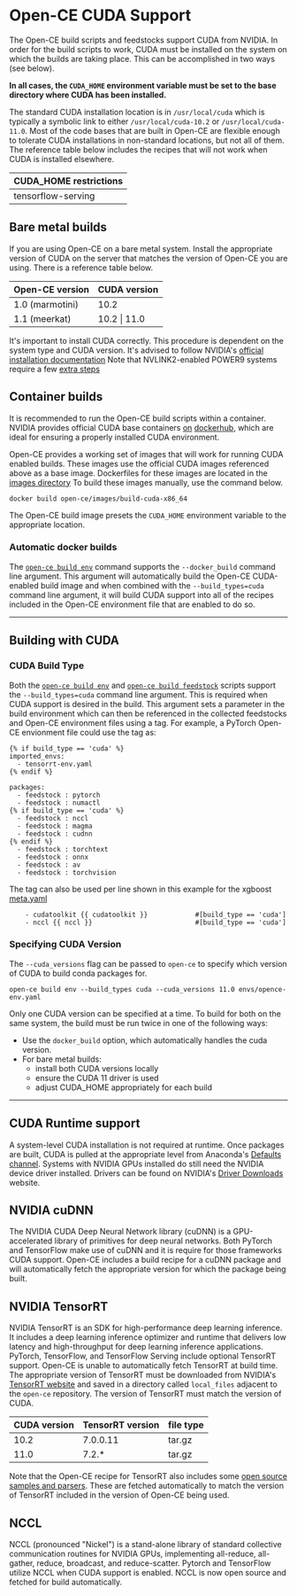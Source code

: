 # Open-CE CUDA Support

The Open-CE build scripts and feedstocks support CUDA from NVIDIA. In order
for the build scripts to work, CUDA must be installed on the system on which
the builds are taking place. This can be accomplished in two ways (see below).

**In all cases, the `CUDA_HOME` environment variable must be set to the base
directory where CUDA has been installed.**

The standard CUDA installation location is in `/usr/local/cuda` which is typically
a symbolic link to either `/usr/local/cuda-10.2` or `/usr/local/cuda-11.0`. Most of
the code bases that are built in Open-CE are flexible enough to tolerate CUDA
installations in non-standard locations, but not all of them. The reference table below
includes the recipes that will not work when CUDA is installed elsewhere.

| CUDA_HOME restrictions |
|-----------------|
| tensorflow-serving |

## Bare metal builds

If you are using Open-CE on a bare metal system. Install the appropriate version
of CUDA on the server that matches the version of Open-CE you are using. There
is a reference table below.

| Open-CE version | CUDA version |
|-----------------|--------------|
| 1.0 (marmotini) | 10.2         |
| 1.1 (meerkat)   | 10.2 \| 11.0  |

It's important to install CUDA correctly. This procedure is dependent on the system
type and CUDA version. It's advised to follow NVIDIA's [official installation documentation](https://docs.nvidia.com/cuda/cuda-installation-guide-linux/index.html)
Note that NVLINK2-enabled POWER9 systems require a few [extra steps](https://docs.nvidia.com/cuda/cuda-installation-guide-linux/index.html#power9-setup)

## Container builds

It is recommended to run the Open-CE build scripts within a container. NVIDIA provides
official CUDA base containers [on](https://hub.docker.com/r/nvidia/cuda) [dockerhub](https://hub.docker.com/r/nvidia/cuda-ppc64le),
which are ideal for ensuring a properly installed CUDA environment.

Open-CE provides a working set of images that will work for running CUDA enabled builds.
These images use the official CUDA images referenced above as a base image. Dockerfiles for
these images are located in the [images directory](../images)
To build these images manually, use the command below.

```shell
docker build open-ce/images/build-cuda-x86_64
```

The Open-CE build image presets the `CUDA_HOME` environment variable to the appropriate location.

### Automatic docker builds

The [`open-ce build env`](README.open_ce_build.md#open-ce-build-env-sub-command) command supports the `--docker_build` command line argument.
This argument will automatically build the Open-CE CUDA-enabled build image and when combined
with the `--build_types=cuda` command line argument, it will build CUDA support into all of the
recipes included in the Open-CE environment file that are enabled to do so.

---

## Building with CUDA

### CUDA Build Type

Both the [`open-ce build env`](README.open_ce_build.md#open-ce-build-env.md) and [`open-ce build feedstock`](README.build_feedstock-sub-command) scripts
support the `--build_types=cuda` command line argument. This is required when CUDA support is desired in the build.
This argument sets a parameter in the build environment which can then be referenced in the
collected feedstocks and Open-CE environment files using a tag. For example,
a PyTorch Open-CE envionment file could use the tag as:

```shell
{% if build_type == 'cuda' %}
imported_envs:
  - tensorrt-env.yaml
{% endif %}

packages:
  - feedstock : pytorch
  - feedstock : numactl
{% if build_type == 'cuda' %}
  - feedstock : nccl
  - feedstock : magma
  - feedstock : cudnn
{% endif %}
  - feedstock : torchtext
  - feedstock : onnx
  - feedstock : av
  - feedstock : torchvision
```

The tag can also be used per line shown in this example for the xgboost [meta.yaml](https://github.com/open-ce/xgboost-feedstock/blob/master/recipe/meta.yaml)

```shell
    - cudatoolkit {{ cudatoolkit }}            #[build_type == 'cuda']
    - nccl {{ nccl }}                          #[build_type == 'cuda']
```

### Specifying CUDA Version

The `--cuda_versions` flag can be passed to `open-ce` to specify which version of CUDA to build conda packages for.

```shell
open-ce build env --build_types cuda --cuda_versions 11.0 envs/opence-env.yaml
```

Only one CUDA version can be specified at a time. To build for both on the same system, the build must be run twice in one of the following ways:

* Use the `docker_build` option, which automatically handles the cuda version.
* For bare metal builds:
  * install both CUDA versions locally
  * ensure the CUDA 11 driver is used
  * adjust CUDA_HOME appropriately for each build

---

## CUDA Runtime support

A system-level CUDA installation is not required at runtime. Once packages are built, CUDA is pulled
at the appropriate level from Anaconda's [Defaults channel](https://repo.anaconda.com/pkgs/).  Systems
with NVIDIA GPUs installed do still need the NVIDIA device driver installed. Drivers can be found on
NVIDIA's [Driver Downloads](https://www.nvidia.com/Download/index.aspx) website.

## NVIDIA cuDNN

The NVIDIA CUDA Deep Neural Network library (cuDNN) is a GPU-accelerated library of primitives for deep neural
networks. Both PyTorch and TensorFlow make use of cuDNN and it is require for those frameworks CUDA support.
Open-CE includes a build recipe for a cuDNN package and will automatically fetch the appropriate version
for which the package being built.

## NVIDIA TensorRT

NVIDIA TensorRT is an SDK for high-performance deep learning inference. It includes a deep learning inference
optimizer and runtime that delivers low latency and high-throughput for deep learning inference applications.
PyTorch, TensorFlow, and TensorFlow Serving include optional TensorRT support. Open-CE is unable to automatically
fetch TensorRT at build time. The appropriate version of TensorRT must be downloaded from NVIDIA's [TensorRT website](https://developer.nvidia.com/nvidia-tensorrt-download)
and saved in a directory called `local_files` adjacent to the `open-ce` repository. The version of TensorRT
must match the version of CUDA.

| CUDA version | TensorRT version | file type |
|--------------|------------------|-----------|
| 10.2         | 7.0.0.11         |  tar.gz   |
| 11.0         | 7.2.*            |  tar.gz   |

Note that the Open-CE recipe for TensorRT also includes some [open source samples and parsers](https://github.com/nvidia/tensorrt).
These are fetched automatically to match the version of TensorRT included in the version of Open-CE being used.

## NCCL

NCCL (pronounced "Nickel") is a stand-alone library of standard collective communication routines for NVIDIA GPUs,
implementing all-reduce, all-gather, reduce, broadcast, and reduce-scatter. Pytorch and TensorFlow
utilize NCCL when CUDA support is enabled. NCCL is now open source and fetched for build automatically.
